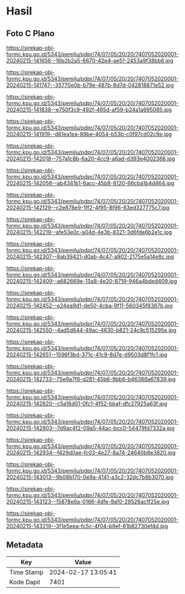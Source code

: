 # Hasil

## Foto C Plano

https://sirekap-obj-formc.kpu.go.id/5343/pemilu/pdpr/74/07/05/20/20/7407052020001-20240215-141656--16b2b2a5-6670-42e4-ae51-2453a9f38bb6.jpg

https://sirekap-obj-formc.kpu.go.id/5343/pemilu/pdpr/74/07/05/20/20/7407052020001-20240215-141747--35770e0b-b79e-487b-8d7d-042818871e52.jpg

https://sirekap-obj-formc.kpu.go.id/5343/pemilu/pdpr/74/07/05/20/20/7407052020001-20240215-141838--e750f3c9-492f-465d-af59-b24a1a695085.jpg

https://sirekap-obj-formc.kpu.go.id/5343/pemilu/pdpr/74/07/05/20/20/7407052020001-20240215-141919--d81ea1ea-89be-4054-b53b-c0f97cd02c9e.jpg

https://sirekap-obj-formc.kpu.go.id/5343/pemilu/pdpr/74/07/05/20/20/7407052020001-20240215-142018--757a1c8b-6a20-4cc9-a6ad-d393e4002366.jpg

https://sirekap-obj-formc.kpu.go.id/5343/pemilu/pdpr/74/07/05/20/20/7407052020001-20240215-142058--ab4341b1-6acc-45b8-8120-66cba1b4d464.jpg

https://sirekap-obj-formc.kpu.go.id/5343/pemilu/pdpr/74/07/05/20/20/7407052020001-20240215-142129--c2e878e9-1ff2-4f95-8f96-63ed327775c7.jpg

https://sirekap-obj-formc.kpu.go.id/5343/pemilu/pdpr/74/07/05/20/20/7407052020001-20240215-142219--afe53e0c-a04d-4e3b-8321-3d6fde6b2e1c.jpg

https://sirekap-obj-formc.kpu.go.id/5343/pemilu/pdpr/74/07/05/20/20/7407052020001-20240215-142307--8ab39421-d0ab-4c47-a902-2175e5a14e8c.jpg

https://sirekap-obj-formc.kpu.go.id/5343/pemilu/pdpr/74/07/05/20/20/7407052020001-20240215-142409--a682669e-13a8-4e20-8719-946a4bded409.jpg

https://sirekap-obj-formc.kpu.go.id/5343/pemilu/pdpr/74/07/05/20/20/7407052020001-20240215-142452--e24ea9d1-de50-4cba-9f11-560345f8387b.jpg

https://sirekap-obj-formc.kpu.go.id/5343/pemilu/pdpr/74/07/05/20/20/7407052020001-20240215-142550--4ad5d644-49ac-4630-b821-24c9c515295e.jpg

https://sirekap-obj-formc.kpu.go.id/5343/pemilu/pdpr/74/07/05/20/20/7407052020001-20240215-142651--1596f3bd-371c-41c9-8d7e-d9503d8f1fc1.jpg

https://sirekap-obj-formc.kpu.go.id/5343/pemilu/pdpr/74/07/05/20/20/7407052020001-20240215-142733--75e9a7f6-d281-45b6-9bb6-b46388a67839.jpg

https://sirekap-obj-formc.kpu.go.id/5343/pemilu/pdpr/74/07/05/20/20/7407052020001-20240215-142820--c5a16d01-0fc1-4f52-bbaf-dfc27925a63f.jpg

https://sirekap-obj-formc.kpu.go.id/5343/pemilu/pdpr/74/07/05/20/20/7407052020001-20240215-142903--7d9ac4f2-09a5-44ac-bcc0-54479fd7332a.jpg

https://sirekap-obj-formc.kpu.go.id/5343/pemilu/pdpr/74/07/05/20/20/7407052020001-20240215-142934--f429d0ae-fc03-4e27-8a74-24640b8e3820.jpg

https://sirekap-obj-formc.kpu.go.id/5343/pemilu/pdpr/74/07/05/20/20/7407052020001-20240215-143013--9b08b170-0e9a-4141-a3c2-32dc7b8b3070.jpg

https://sirekap-obj-formc.kpu.go.id/5343/pemilu/pdpr/74/07/05/20/20/7407052020001-20240215-143123--15878e6a-0166-4dfe-9a10-29526ac1f25e.jpg

https://sirekap-obj-formc.kpu.go.id/5343/pemilu/pdpr/74/07/05/20/20/7407052020001-20240215-143219--3f1e5eea-fc5c-4f04-b9ef-61b82730ef4d.jpg


## Metadata

| Key        | Value               |
| ---------- | ------------------- |
| Time Stamp | 2024-02-17 13:05:41 |
| Kode Dapil | 7401                |



